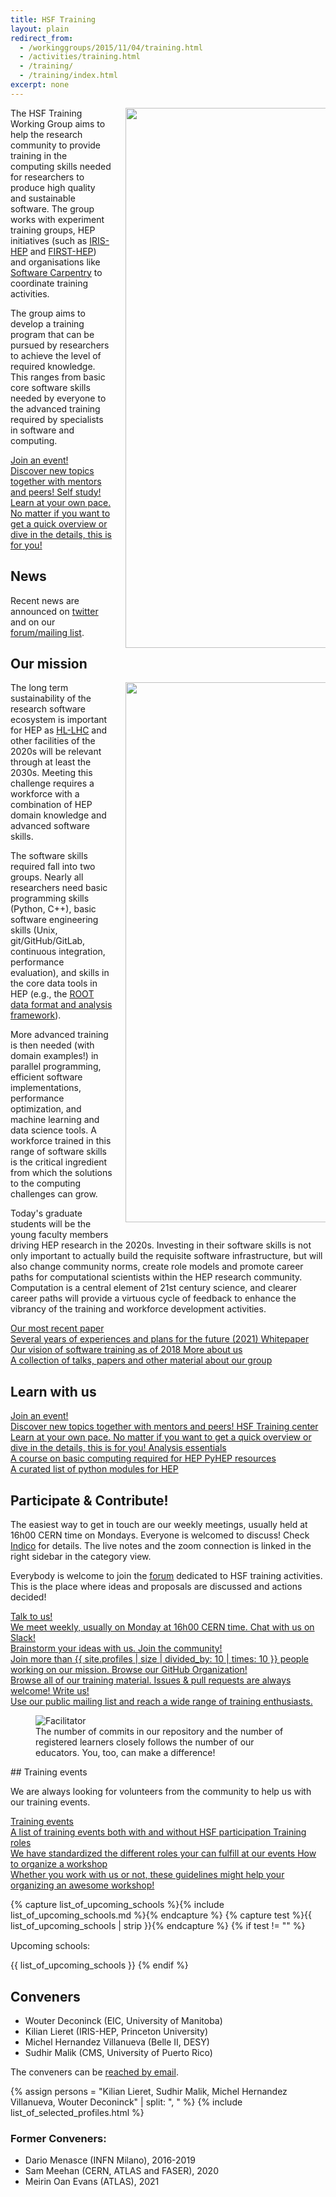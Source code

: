 ```yaml
---
title: HSF Training
layout: plain
redirect_from:
  - /workinggroups/2015/11/04/training.html
  - /activities/training.html
  - /training/
  - /training/index.html
excerpt: none
---
```


<img src="{{site.baseurl}}/images/training/analysis_preservation_bootcamp_participants.jpg" style="float: right; width: 90vw; max-width:320px; margin-left: 20px;margin-bottom: 20px;">

The HSF Training Working Group aims to help the research community to provide
training in the computing skills needed for researchers to produce high quality
and sustainable software. The group works with experiment training groups, HEP
initiatives (such as [IRIS-HEP](https://iris-hep.org/) and
[FIRST-HEP](https://first-hep.org/)) and organisations like
[Software Carpentry](https://software-carpentry.org/) to coordinate training
activities.

The group aims to develop a training program that can be pursued by researchers
to achieve the level of required knowledge. This ranges from basic core software
skills needed by everyone to the advanced training required by specialists in
software and computing.

<div class="big-link-container">
  <a href="{{site.baseurl}}/Schools/events.html">
    Join an event!<br/>
    Discover new topics together with mentors and peers!
  </a>
  <a href="{{site.baseurl}}/training/curriculum.html">
    Self study!<br/>
    Learn at your own pace. No matter if you want to get a quick overview
    or dive in the details, this is for you!
  </a>
</div>

## News

Recent news are announced on [twitter](https://twitter.com/HSFTraining) and on
our
[forum/mailing list](https://groups.google.com/forum/#!forum/hsf-training-wg).

## Our mission

<img src="{{site.baseurl}}/images/training/instructor_mentor_small.jpg" style="float: right; width: 90vw; max-width:320px; margin-left: 20px;margin-bottom: 20px;">

The long term sustainability of the research software ecosystem is important for
HEP as [HL-LHC](https://home.cern/science/accelerators/high-luminosity-lhc) and
other facilities of the 2020s will be relevant through at least the 2030s.
Meeting this challenge requires a workforce with a combination of HEP domain
knowledge and advanced software skills.

The software skills required fall into two groups. Nearly all researchers need
basic programming skills (Python, C++), basic software engineering skills (Unix,
git/GitHub/GitLab, continuous integration, performance evaluation), and skills
in the core data tools in HEP (e.g., the
[ROOT data format and analysis framework](https://root.cern.ch/)).

More advanced training is then needed (with domain examples!) in parallel
programming, efficient software implementations, performance optimization, and
machine learning and data science tools. A workforce trained in this range of
software skills is the critical ingredient from which the solutions to the
computing challenges can grow.

Today's graduate students will be the young faculty members driving HEP research
in the 2020s. Investing in their software skills is not only important to
actually build the requisite software infrastructure, but will also change
community norms, create role models and promote career paths for computational
scientists within the HEP research community. Computation is a central element
of 21st century science, and clearer career paths will provide a virtuous cycle
of feedback to enhance the vibrancy of the training and workforce development
activities.

<div class="big-link-container">
  <a href="https://arxiv.org/abs/2103.00659">
    Our most recent paper<br/>
    Several years of experiences and plans for the future (2021)
  </a>
  <a href="https://arxiv.org/abs/1807.02875">
    Whitepaper<br/>
    Our vision of software training as of 2018
  </a>
  <a href="{{site.baseurl}}/training/resources">
    More about us<br/>
    A collection of talks, papers and other material about our group
  </a>
</div>

## Learn with us

<div class="big-link-container">
  <a href="{{site.baseurl}}/Schools/events.html">
    Join an event!<br/>
    Discover new topics together with mentors and peers!
  </a>
  <a href="{{site.baseurl}}/training/curriculum.html">
    HSF Training center<br/>
    Learn at your own pace. No matter if you want to get a quick overview
    or dive in the details, this is for you!
  </a>
  <a href="https://hsf-training.github.io/analysis-essentials/">
    Analysis essentials<br/>
    A course on basic computing required for HEP
  </a>
  <a href="https://github.com/hsf-training/PyHEP-resources">
    PyHEP resources<br/>
    A curated list of python modules for HEP
  </a>
</div>

## Participate & Contribute!

The easiest way to get in touch are our weekly meetings, usually held at 16h00
CERN time on Mondays. Everyone is welcomed to discuss! Check
[Indico](https://indico.cern.ch/category/10294/) for details. The live notes and
the zoom connection is linked in the right sidebar in the category view.

Everybody is welcome to join the
[forum](https://groups.google.com/forum/#!forum/hsf-training-wg) dedicated to
HSF training activities. This is the place where ideas and proposals are
discussed and actions decided!

<div class="big-link-container" style="margin-bottom: 1em">
  <a href="https://indico.cern.ch/category/10294/">
    Talk to us!<br/>
    We meet weekly, usually on Monday at 16h00 CERN time.
  </a>
  <a href="https://join.slack.com/t/hsftraining/shared_invite/zt-18sa7y3s6-5QuNY0sSnlP6HSNvoFREkg">
    Chat with us on Slack!<br/>
    Brainstorm your ideas with us. 
  </a>   
  <a href="{{site.baseurl}}/training/community.html">
    Join the community!<br/>
    Join more than {{ site.profiles | size | divided_by: 10 | times: 10 }} people working on our mission.
  </a>
  <a href="https://github.com/hsf-training/PyHEP-resources">
    Browse our GitHub Organization!<br/>
    Browse all of our training material. Issues & pull requests are always welcome!
  </a>
  <a href="https://groups.google.com/forum/#!forum/hsf-training-wg">
    Write us!<br/>
    Use our public mailing list and reach a wide range of training enthusiasts.
  </a>
</div>

<figure class="centered-figure" style="margin-bottom: 1em">
  <img src="{{ '/images/training/training_statistics.png' | relative_url }}" alt="Facilitator" style="max-width: 550px">
  <figcaption>
    The number of commits in our repository and the number of registered learners closely follows the number of our educators.
    You, too, can  make a difference!
  </figcaption>
</figure>
## Training events

We are always looking for volunteers from the community to help us with our
training events.

<div class="big-link-container">
  <a href="{{site.baseurl}}/Schools/events.html">
    Training events<br/>
    A list of training events both with and without HSF participation
  </a>
  <a href="{{site.baseurl}}/training/educators.html">
    Training roles<br/>
    We have standardized the different roles your can fulfill at our events
  </a>
  <a href="{{site.baseurl}}/training/howto-event.html">
    How to organize a workshop<br/>
    Whether you work with us or not, these guidelines might help your organizing an awesome workshop!
  </a>
</div>

{% capture list_of_upcoming_schools %}{% include list_of_upcoming_schools.md %}{% endcapture %}
{% capture test %}{{ list_of_upcoming_schools | strip }}{% endcapture %}
{% if test  != "" %}

<div style="margin-top: 2ex; margin-bottom: 1ex">Upcoming schools:</div>

{{ list_of_upcoming_schools }} {% endif %}

## Conveners

- Wouter Deconinck (EIC, University of Manitoba)
- Kilian Lieret (IRIS-HEP, Princeton University)
- Michel Hernandez Villanueva (Belle II, DESY)
- Sudhir Malik (CMS, University of Puerto Rico)

The conveners can be
[reached by email](mailto:michel.hernandez.villanueva@desy.de,wouter.deconinck@umanitoba.ca,malik@fnal.gov,kilian.lieret@posteo.de).

<!-- markdown-link-check-disable-line -->

{% assign persons = "Kilian Lieret, Sudhir Malik, Michel Hernandez Villanueva, Wouter Deconinck" | split: ", " %}
{% include list_of_selected_profiles.html %}

### Former Conveners:

- Dario Menasce (INFN Milano), 2016-2019
- Sam Meehan (CERN, ATLAS and FASER), 2020
- Meirin Oan Evans (ATLAS), 2021
